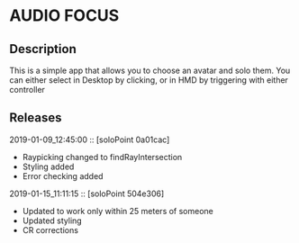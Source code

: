 # AUDIO FOCUS

## Description

This is a simple app that allows you to choose an avatar and solo them.
You can either select in Desktop by clicking, or in HMD by triggering with either controller

## Releases

2019-01-09_12:45:00 :: [soloPoint 0a01cac]

- Raypicking changed to findRayIntersection
- Styling added
- Error checking added

2019-01-15_11:11:15 :: [soloPoint 504e306]

- Updated to work only within 25 meters of someone
- Updated styling
- CR corrections

